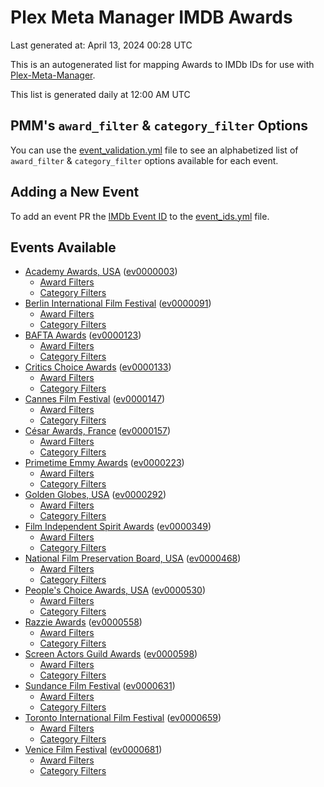# Plex Meta Manager IMDB Awards

Last generated at: April 13, 2024 00:28 UTC

This is an autogenerated list for mapping Awards to IMDb IDs for use with [Plex-Meta-Manager](https://github.com/meisnate12/Plex-Meta-Manager).

This list is generated daily at 12:00 AM UTC 

## PMM's `award_filter` & `category_filter` Options

You can use the [event_validation.yml](https://github.com/meisnate12/PMM-IMDb-Awards/blob/master/event_validation.yml) file to see an alphabetized list of `award_filter` & `category_filter` options available for each event.

## Adding a New Event

To add an event PR the [IMDb Event ID](https://www.imdb.com/event/all/) to the [event_ids.yml](https://github.com/meisnate12/PMM-IMDb-Awards/blob/master/event_ids.yml) file.

## Events Available

* [Academy Awards, USA](https://www.imdb.com/event/ev0000003) ([ev0000003](https://github.com/meisnate12/PMM-IMDb-Awards/blob/master/event_validation.yml#L1))
  * [Award Filters](https://github.com/meisnate12/PMM-IMDb-Awards/blob/master/event_validation.yml#L6)
  * [Category Filters](https://github.com/meisnate12/PMM-IMDb-Awards/blob/master/event_validation.yml#L14)
* [Berlin International Film Festival](https://www.imdb.com/event/ev0000091) ([ev0000091](https://github.com/meisnate12/PMM-IMDb-Awards/blob/master/event_validation.yml#L148))
  * [Award Filters](https://github.com/meisnate12/PMM-IMDb-Awards/blob/master/event_validation.yml#L152)
  * [Category Filters](https://github.com/meisnate12/PMM-IMDb-Awards/blob/master/event_validation.yml#L347)
* [BAFTA Awards](https://www.imdb.com/event/ev0000123) ([ev0000123](https://github.com/meisnate12/PMM-IMDb-Awards/blob/master/event_validation.yml#L624))
  * [Award Filters](https://github.com/meisnate12/PMM-IMDb-Awards/blob/master/event_validation.yml#L629)
  * [Category Filters](https://github.com/meisnate12/PMM-IMDb-Awards/blob/master/event_validation.yml#L662)
* [Critics Choice Awards](https://www.imdb.com/event/ev0000133) ([ev0000133](https://github.com/meisnate12/PMM-IMDb-Awards/blob/master/event_validation.yml#L1152))
  * [Award Filters](https://github.com/meisnate12/PMM-IMDb-Awards/blob/master/event_validation.yml#L1155)
  * [Category Filters](https://github.com/meisnate12/PMM-IMDb-Awards/blob/master/event_validation.yml#L1160)
* [Cannes Film Festival](https://www.imdb.com/event/ev0000147) ([ev0000147](https://github.com/meisnate12/PMM-IMDb-Awards/blob/master/event_validation.yml#L1261))
  * [Award Filters](https://github.com/meisnate12/PMM-IMDb-Awards/blob/master/event_validation.yml#L1266)
  * [Category Filters](https://github.com/meisnate12/PMM-IMDb-Awards/blob/master/event_validation.yml#L1428)
* [César Awards, France](https://www.imdb.com/event/ev0000157) ([ev0000157](https://github.com/meisnate12/PMM-IMDb-Awards/blob/master/event_validation.yml#L1653))
  * [Award Filters](https://github.com/meisnate12/PMM-IMDb-Awards/blob/master/event_validation.yml#L1656)
  * [Category Filters](https://github.com/meisnate12/PMM-IMDb-Awards/blob/master/event_validation.yml#L1661)
* [Primetime Emmy Awards](https://www.imdb.com/event/ev0000223) ([ev0000223](https://github.com/meisnate12/PMM-IMDb-Awards/blob/master/event_validation.yml#L1718))
  * [Award Filters](https://github.com/meisnate12/PMM-IMDb-Awards/blob/master/event_validation.yml#L1723)
  * [Category Filters](https://github.com/meisnate12/PMM-IMDb-Awards/blob/master/event_validation.yml#L1730)
* [Golden Globes, USA](https://www.imdb.com/event/ev0000292) ([ev0000292](https://github.com/meisnate12/PMM-IMDb-Awards/blob/master/event_validation.yml#L2931))
  * [Award Filters](https://github.com/meisnate12/PMM-IMDb-Awards/blob/master/event_validation.yml#L2936)
  * [Category Filters](https://github.com/meisnate12/PMM-IMDb-Awards/blob/master/event_validation.yml#L2944)
* [Film Independent Spirit Awards](https://www.imdb.com/event/ev0000349) ([ev0000349](https://github.com/meisnate12/PMM-IMDb-Awards/blob/master/event_validation.yml#L3110))
  * [Award Filters](https://github.com/meisnate12/PMM-IMDb-Awards/blob/master/event_validation.yml#L3113)
  * [Category Filters](https://github.com/meisnate12/PMM-IMDb-Awards/blob/master/event_validation.yml#L3122)
* [National Film Preservation Board, USA](https://www.imdb.com/event/ev0000468) ([ev0000468](https://github.com/meisnate12/PMM-IMDb-Awards/blob/master/event_validation.yml#L3162))
  * [Award Filters](https://github.com/meisnate12/PMM-IMDb-Awards/blob/master/event_validation.yml#L3165)
  * [Category Filters](https://github.com/meisnate12/PMM-IMDb-Awards/blob/master/event_validation.yml#L3167)
* [People's Choice Awards, USA](https://www.imdb.com/event/ev0000530) ([ev0000530](https://github.com/meisnate12/PMM-IMDb-Awards/blob/master/event_validation.yml#L3170))
  * [Award Filters](https://github.com/meisnate12/PMM-IMDb-Awards/blob/master/event_validation.yml#L3173)
  * [Category Filters](https://github.com/meisnate12/PMM-IMDb-Awards/blob/master/event_validation.yml#L3176)
* [Razzie Awards](https://www.imdb.com/event/ev0000558) ([ev0000558](https://github.com/meisnate12/PMM-IMDb-Awards/blob/master/event_validation.yml#L3418))
  * [Award Filters](https://github.com/meisnate12/PMM-IMDb-Awards/blob/master/event_validation.yml#L3421)
  * [Category Filters](https://github.com/meisnate12/PMM-IMDb-Awards/blob/master/event_validation.yml#L3426)
* [Screen Actors Guild Awards](https://www.imdb.com/event/ev0000598) ([ev0000598](https://github.com/meisnate12/PMM-IMDb-Awards/blob/master/event_validation.yml#L3466))
  * [Award Filters](https://github.com/meisnate12/PMM-IMDb-Awards/blob/master/event_validation.yml#L3469)
  * [Category Filters](https://github.com/meisnate12/PMM-IMDb-Awards/blob/master/event_validation.yml#L3471)
* [Sundance Film Festival](https://www.imdb.com/event/ev0000631) ([ev0000631](https://github.com/meisnate12/PMM-IMDb-Awards/blob/master/event_validation.yml#L3497))
  * [Award Filters](https://github.com/meisnate12/PMM-IMDb-Awards/blob/master/event_validation.yml#L3500)
  * [Category Filters](https://github.com/meisnate12/PMM-IMDb-Awards/blob/master/event_validation.yml#L3550)
* [Toronto International Film Festival](https://www.imdb.com/event/ev0000659) ([ev0000659](https://github.com/meisnate12/PMM-IMDb-Awards/blob/master/event_validation.yml#L3662))
  * [Award Filters](https://github.com/meisnate12/PMM-IMDb-Awards/blob/master/event_validation.yml#L3665)
  * [Category Filters](https://github.com/meisnate12/PMM-IMDb-Awards/blob/master/event_validation.yml#L3715)
* [Venice Film Festival](https://www.imdb.com/event/ev0000681) ([ev0000681](https://github.com/meisnate12/PMM-IMDb-Awards/blob/master/event_validation.yml#L3785))
  * [Award Filters](https://github.com/meisnate12/PMM-IMDb-Awards/blob/master/event_validation.yml#L3790)
  * [Category Filters](https://github.com/meisnate12/PMM-IMDb-Awards/blob/master/event_validation.yml#L4123)
